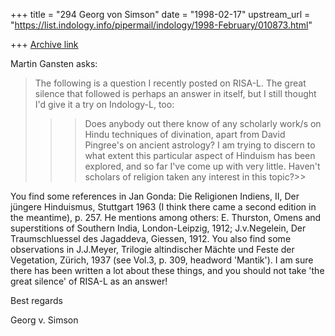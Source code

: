 +++
title = "294 Georg von Simson"
date = "1998-02-17"
upstream_url = "https://list.indology.info/pipermail/indology/1998-February/010873.html"

+++
[Archive link](https://list.indology.info/pipermail/indology/1998-February/010873.html)

Martin Gansten asks:
>The following is a question I recently posted on RISA-L. The great silence
>that followed is perhaps an answer in itself, but I still thought I'd give
>it a try on Indology-L, too:
>
>>>Does anybody out there know of any scholarly work/s on Hindu techniques of
>divination, apart from David Pingree's on ancient astrology? I am trying to
>discern to what extent this particular aspect of Hinduism has been explored,
>and so far I've come up with very little. Haven't scholars of religion taken
>any interest in this topic?>>

You find some references in Jan Gonda: Die Religionen Indiens, II, Der
jüngere Hinduismus, Stuttgart 1963 (I think there came a second edition in
the meantime), p. 257. He mentions among others: E. Thurston, Omens and
superstitions of Southern India, London-Leipzig, 1912; J.v.Negelein, Der
Traumschluessel des Jagaddeva, Giessen, 1912. You also find some
observations in J.J.Meyer, Trilogie altindischer Mächte und Feste der
Vegetation, Zürich, 1937 (see Vol.3, p. 309, headword 'Mantik').
   I am sure there has been written a lot about these things, and you
should not take 'the great silence' of RISA-L as an answer!

Best regards

Georg v. Simson



